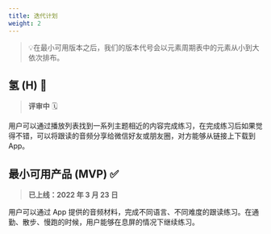 ```yaml
---
title: 迭代计划
weight: 2
---
```


> 💡在最小可用版本之后，我们的版本代号会以元素周期表中的元素从小到大依次排布。

## 氢 (H) 🚧

> **评审中** 🗓

用户可以通过播放列表找到一系列主题相近的内容完成练习，在完成练习后如果觉得不错，可以将跟读的音频分享给微信好友或朋友圈，对方能够从链接上下载到 App。

## 最小可用产品 (MVP) ✅

> **已上线：2022 年 3 月 23 日**

用户可以通过 App 提供的音频材料，完成不同语言、不同难度的跟读练习。在通勤、散步、慢跑的时候，用户能够在息屏的情况下继续练习。

